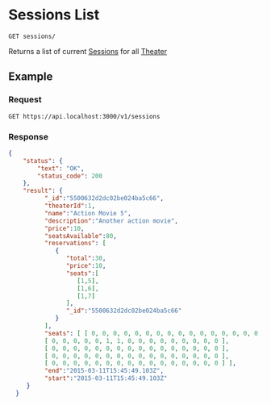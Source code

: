 # Sessions List
    GET sessions/
    
Returns a list of current [Sessions] for all [Theater]

## Example
### Request

    GET https://api.localhost:3000/v1/sessions

### Response
``` json
{
    "status": {
        "text": "OK",
        "status_code": 200
    },
    "result": {
          "_id":"5500632d2dc02be024ba5c66",
          "theaterId":1,
          "name":"Action Movie 5",
          "description":"Another action movie",
          "price":10,
          "seatsAvailable":80,
          "reservations": [
             {
                "total":30,
                "price":10,
                "seats":[
                   [1,5],
                   [1,6],
                   [1,7]
                ],
                "_id":"5500632d2dc02be024ba5c66"
             }
          ],
          "seats": [ [ 0, 0, 0, 0, 0, 0, 0, 0, 0, 0, 0, 0, 0, 0, 0, 0 ],
          [ 0, 0, 0, 0, 0, 1, 1, 0, 0, 0, 0, 0, 0, 0, 0, 0 ],
          [ 0, 0, 0, 0, 0, 0, 0, 0, 0, 0, 0, 0, 0, 0, 0, 0 ],
          [ 0, 0, 0, 0, 0, 0, 0, 0, 0, 0, 0, 0, 0, 0, 0, 0 ],
          [ 0, 0, 0, 0, 0, 0, 0, 0, 0, 0, 0, 0, 0, 0, 0, 0 ] ],
          "end":"2015-03-11T15:45:49.103Z",
          "start":"2015-03-11T15:45:49.103Z"
     }
  }
```

[Theater]: /theater-reservations/API%20Documentation/theaters/README.md
[Sessions]: /theater-reservations/API%20Documentation/sessions/README.md
